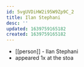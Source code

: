 ```yaml
---
id: 5vgUVDiHW2i95W9Zp9C_2
title: Ilan Stephani
desc: ''
updated: 1639759165182
created: 1639759165182
---
```



- [[person]] - Ilan Stephani
- appeared 1x at the stoa
